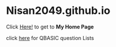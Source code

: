 # Nisan2049.github.io

Click [Here!](http://nisanlamichhane.com.np) to get to **My Home Page**

click [here](/qbasicquestions.html) for QBASIC question Lists
